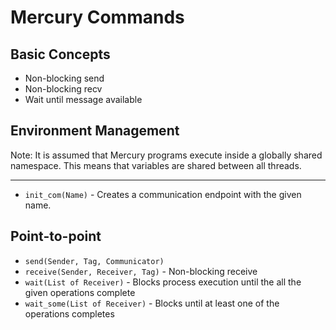 # Mercury Commands
## Basic Concepts
  * Non-blocking send
  * Non-blocking recv
  * Wait until message available

## Environment Management
Note: It is assumed that Mercury programs execute inside a globally shared namespace. This means that variables are shared between all threads.
***
  * `init_com(Name)` - Creates a communication endpoint with the given name.

## Point-to-point
  * `send(Sender, Tag, Communicator)`
  * `receive(Sender, Receiver, Tag)` - Non-blocking receive
  * `wait(List of Receiver)` - Blocks process execution until the all the given operations complete
  * `wait_some(List of Receiver)` - Blocks until at least one of the operations completes
